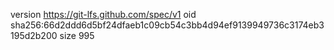 version https://git-lfs.github.com/spec/v1
oid sha256:66d2ddd6d5bf24dfaeb1c09cb54c3bb4d94ef9139949736c3174eb3195d2b200
size 995
